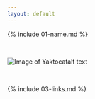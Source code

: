 ```yaml
---
layout: default
---
```


{% include 01-name.md %}

<br>

![Image of Yaktocat](https://octodex.github.com/images/yaktocat.png)alt text


<br>

{% include 03-links.md %}

